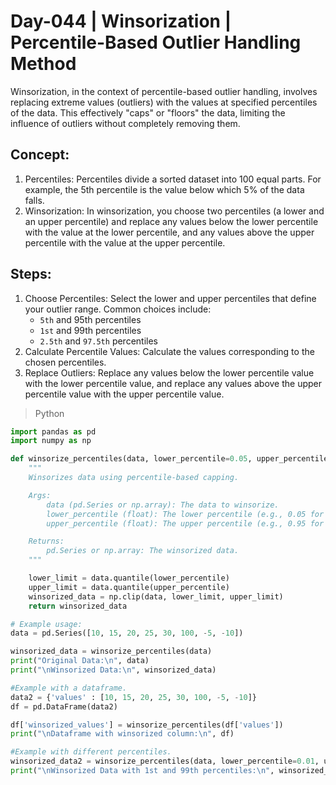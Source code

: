 # Day-044 | Winsorization | Percentile-Based Outlier Handling Method
Winsorization, in the context of percentile-based outlier handling, involves replacing extreme values (outliers) with the values at specified percentiles of the data. This effectively "caps" or "floors" the data, limiting the influence of outliers without completely removing them.

## Concept:
1. Percentiles: Percentiles divide a sorted dataset into 100 equal parts. For example, the 5th percentile is the value below which 5% of the data falls.
2. Winsorization: In winsorization, you choose two percentiles (a lower and an upper percentile) and replace any values below the lower percentile with the value at the lower percentile, and any values above the upper percentile with the value at the upper percentile.

## Steps:
1. Choose Percentiles: Select the lower and upper percentiles that define your outlier range. Common choices include:
    - `5th` and 95th percentiles
    - `1st` and 99th percentiles
    - `2.5th` and `97.5th` percentiles
2. Calculate Percentile Values: Calculate the values corresponding to the chosen percentiles.
3. Replace Outliers: Replace any values below the lower percentile value with the lower percentile value, and replace any values above the upper percentile value with the upper percentile value.

> Python
```python
import pandas as pd
import numpy as np

def winsorize_percentiles(data, lower_percentile=0.05, upper_percentile=0.95):
    """
    Winsorizes data using percentile-based capping.

    Args:
        data (pd.Series or np.array): The data to winsorize.
        lower_percentile (float): The lower percentile (e.g., 0.05 for 5th percentile).
        upper_percentile (float): The upper percentile (e.g., 0.95 for 95th percentile).

    Returns:
        pd.Series or np.array: The winsorized data.
    """

    lower_limit = data.quantile(lower_percentile)
    upper_limit = data.quantile(upper_percentile)
    winsorized_data = np.clip(data, lower_limit, upper_limit)
    return winsorized_data

# Example usage:
data = pd.Series([10, 15, 20, 25, 30, 100, -5, -10])

winsorized_data = winsorize_percentiles(data)
print("Original Data:\n", data)
print("\nWinsorized Data:\n", winsorized_data)

#Example with a dataframe.
data2 = {'values' : [10, 15, 20, 25, 30, 100, -5, -10]}
df = pd.DataFrame(data2)

df['winsorized_values'] = winsorize_percentiles(df['values'])
print("\nDataframe with winsorized column:\n", df)

#Example with different percentiles.
winsorized_data2 = winsorize_percentiles(data, lower_percentile=0.01, upper_percentile=0.99)
print("\nWinsorized Data with 1st and 99th percentiles:\n", winsorized_data2)
```